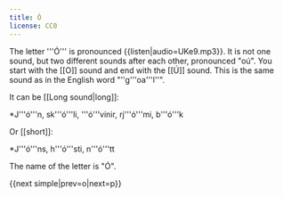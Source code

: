 ```yaml
---
title: Ó
license: CC0
---
```


The letter '''Ó''' is pronounced {{listen|audio=UKe9.mp3}}. It is not one sound, but two different sounds after each other, pronounced "oú". You start with the [[O]] sound and end with the [[Ú]] sound. This is the same sound as in the English word "''g'''oa'''l''".

It can be [[Long sound|long]]:

*J'''ó'''n, sk'''ó'''li, '''ó'''vinir, rj'''ó'''mi, b'''ó'''k

Or [[short]]:

*J'''ó'''ns, h'''ó'''sti, n'''ó'''tt

The name of the letter is "Ó".

{{next simple|prev=o|next=p}}